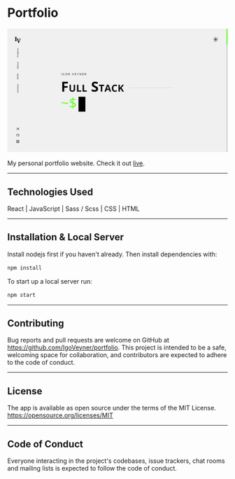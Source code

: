 # Portfolio
[![Site preview](/src/images/website_gif.gif)](http:igorveyner.com) 

My personal portfolio website. Check it out [live](http:igorveyner.com).

---
## Technologies Used
React | JavaScript | Sass / Scss | CSS | HTML

---
## Installation & Local Server

Install nodejs first if you haven't already. Then install dependencies with:

```bash
npm install
```

To start up a local server run:

```bash
npm start
```

---
## Contributing
Bug reports and pull requests are welcome on GitHub at https://github.com/IgoVeyner/portfolio. This project is intended to be a safe, welcoming space for collaboration, and contributors are expected to adhere to the code of conduct.

---
## License
The app is available as open source under the terms of the MIT License. https://opensource.org/licenses/MIT

---
## Code of Conduct
Everyone interacting in the project's codebases, issue trackers, chat rooms and mailing lists is expected to follow the code of conduct.
